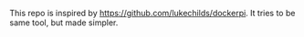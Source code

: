 This repo is inspired by https://github.com/lukechilds/dockerpi. 
It tries to be same tool, but made simpler.
